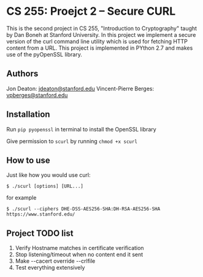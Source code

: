 # CS 255: Proejct 2 – Secure CURL
This is the second project in CS 255, "Introduction to Cryptography" taught by Dan Boneh at Stanford University. In this project we implement a secure version of the curl command line utility which is used for fetching HTTP content from a URL. This project is implemented in PYthon 2.7 and makes use of the pyOpenSSL library.

## Authors
Jon Deaton: jdeaton@stanford.edu
Vincent-Pierre Berges: vpberges@stanford.edu

## Installation
Run `pip pyopenssl` in terminal to install the OpenSSL library

Give permission to `scurl` by running  `chmod +x scurl`

## How to use
Just like how you would use curl:

`$ ./scurl [options] [URL...]`

for example

`$ ./scurl --ciphers DHE-DSS-AES256-SHA:DH-RSA-AES256-SHA https://www.stanford.edu/`


## Project TODO list
1. Verify Hostname matches in certificate verification
2. Stop listening/timeout when no content end it sent
3. Make --cacert override --crlfile
4. Test everything extensively
